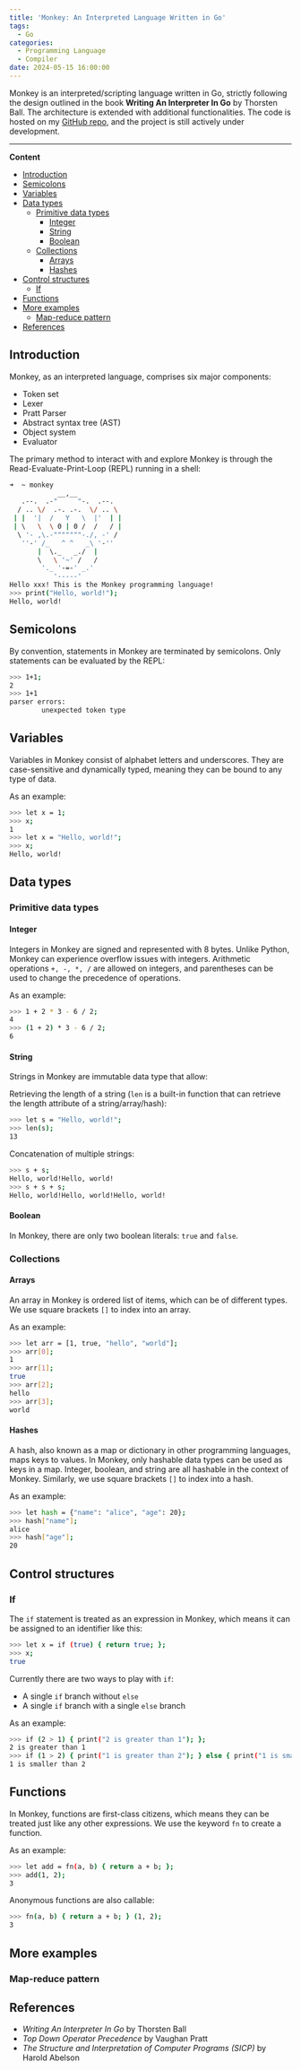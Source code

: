 ```yaml
---
title: 'Monkey: An Interpreted Language Written in Go'
tags:
  - Go
categories:
  - Programming Language
  - Compiler
date: 2024-05-15 16:00:00
---
```



Monkey is an interpreted/scripting language written in Go, strictly following the design outlined in the book **Writing An Interpreter In Go** by Thorsten Ball. The architecture is extended with additional functionalities. The code is hosted on my [GitHub repo](https://github.com/Aden-Q/monkey/tree/main), and the project is still actively under development.

---

**Content**
- [Introduction](#introduction)
- [Semicolons](#semicolons)
- [Variables](#variables)
- [Data types](#data-types)
  - [Primitive data types](#primitive-data-types)
    - [Integer](#integer)
    - [String](#string)
    - [Boolean](#boolean)
  - [Collections](#collections)
    - [Arrays](#arrays)
    - [Hashes](#hashes)
- [Control structures](#control-structures)
  - [If](#if)
- [Functions](#functions)
- [More examples](#more-examples)
  - [Map-reduce pattern](#map-reduce-pattern)
- [References](#references)

## Introduction

Monkey, as an interpreted language, comprises six major components:

+ Token set
+ Lexer
+ Pratt Parser
+ Abstract syntax tree (AST)
+ Object system
+ Evaluator

The primary method to interact with and explore Monkey is through the Read-Evaluate-Print-Loop (REPL) running in a shell:

```bash
➜  ~ monkey
            __,__
   .--.  .-"     "-.  .--.
  / .. \/  .-. .-.  \/ .. \
 | |  '|  /   Y   \  |'  | |
 | \   \  \ 0 | 0 /  /   / |
  \ '- ,\.-"""""""-./, -' /
   ''-' /_   ^ ^   _\ '-''
       |  \._   _./  |
       \   \ '~' /   /
        '._ '-=-' _.'
           '-----'
Hello xxx! This is the Monkey programming language!
>>> print("Hello, world!");
Hello, world!
```

## Semicolons

By convention, statements in Monkey are terminated by semicolons. Only statements can be evaluated by the REPL:

```bash
>>> 1+1;  
2
>>> 1+1
parser errors:
        unexpected token type
```

## Variables

Variables in Monkey consist of alphabet letters and underscores. They are case-sensitive and dynamically typed, meaning they can be bound to any type of data.

As an example:

```bash
>>> let x = 1;
>>> x;
1
>>> let x = "Hello, world!";
>>> x;
Hello, world!
```

## Data types

### Primitive data types

#### Integer

Integers in Monkey are signed and represented with 8 bytes. Unlike Python, Monkey can experience overflow issues with integers. Arithmetic operations `+, -, *, /` are allowed on integers, and parentheses can be used to change the precedence of operations.

As an example:

```bash
>>> 1 + 2 * 3 - 6 / 2;
4
>>> (1 + 2) * 3 - 6 / 2;
6
```

#### String

Strings in Monkey are immutable data type that allow:

Retrieving the length of a string (`len` is a built-in function that can retrieve the length attribute of a string/array/hash):

```bash
>>> let s = "Hello, world!";
>>> len(s);
13
```

Concatenation of multiple strings:

```bash
>>> s + s;
Hello, world!Hello, world!
>>> s + s + s;
Hello, world!Hello, world!Hello, world!
```

#### Boolean

In Monkey, there are only two boolean literals: `true` and `false`.

### Collections

#### Arrays

An array in Monkey is ordered list of items, which can be of different types. We use square brackets `[]` to index into an array.

As an example:

```bash
>>> let arr = [1, true, "hello", "world"];
>>> arr[0];
1
>>> arr[1];
true
>>> arr[2];
hello
>>> arr[3];
world
```

#### Hashes

A hash, also known as a map or dictionary in other programming languages, maps keys to values. In Monkey, only hashable data types can be used as keys in a map. Integer, boolean, and string are all hashable in the context of Monkey. Similarly, we use square brackets `[]` to index into a hash.

As an example:

```bash
>>> let hash = {"name": "alice", "age": 20};
>>> hash["name"];
alice
>>> hash["age"];
20
```

## Control structures

### If

The `if` statement is treated as an expression in Monkey, which means it can be assigned to an identifier like this:

```bash
>>> let x = if (true) { return true; }; 
>>> x;
true
```

Currently there are two ways to play with `if`:

+ A single `if` branch without `else`
+ A single `if` branch with a single `else` branch

As an example:

```bash
>>> if (2 > 1) { print("2 is greater than 1"); };
2 is greater than 1
>>> if (1 > 2) { print("1 is greater than 2"); } else { print("1 is smaller than 2"); };
1 is smaller than 2
```

## Functions

In Monkey, functions are first-class citizens, which means they can be treated just like any other expressions. We use the keyword `fn` to create a function.

As an example:

```bash
>>> let add = fn(a, b) { return a + b; };
>>> add(1, 2);
3
```

Anonymous functions are also callable:

```bash
>>> fn(a, b) { return a + b; } (1, 2);
3
```

## More examples

### Map-reduce pattern

## References

+ *Writing An Interpreter In Go* by Thorsten Ball
+ *Top Down Operator Precedence* by Vaughan Pratt
+ *The Structure and Interpretation of Computer Programs (SICP)* by Harold Abelson
